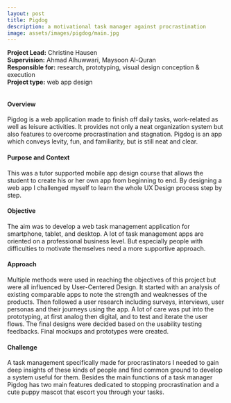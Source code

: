 ```yaml
---
layout: post
title: Pigdog 
description: a motivational task manager against procrastination
image: assets/images/pigdog/main.jpg
---
```

**Project Lead:** Christine Hausen<br />
**Supervision:** Ahmad Alhuwwari, Maysoon Al-Quran<br />
**Responsible for:** research, prototyping, visual design conception & execution <br />
**Project type:** web app design

<div class="row">
    <div class="6u 12u$(small)">
        <div class="row 50% uniform">
        <span class="image fit"><img src="{{ site.url | absolute_path}}/assets/images/pigdog/process.jpg" alt="" /></span>
</div>  
        </div>
	    <div class="6u 12u$(small)">
        <h4>Overview</h4> 
        <p>Pigdog is a web application made to finish off daily tasks, work-related as well as leisure activities. It provides not only a neat organization system but also features to overcome procrastination and stagnation. Pigdog is an app which conveys levity, fun, and familiarity, but is still neat and clear. </p>
        <h4>Purpose and Context</h4>
        <p>This was a tutor supported mobile app design course that allows the student to create his or her own app from beginning to end. By designing a web app I challenged myself to learn the whole UX Design process step by step.</p>
        <h4>Objective</h4>
        <p>The aim was to develop a web task management application for smartphone, tablet, and desktop. A lot of task management apps are oriented on a professional business level. But especially people with difficulties to motivate themselves need a more supportive approach. </p>
        <h4>Approach</h4>
        <p>Multiple methods were used in reaching the objectives of this project but were all influenced by User-Centered Design. It started with an analysis of existing comparable apps to note the strength and weaknesses of the products. Then followed a user research including surveys, interviews, user personas and their journeys using the app. A lot of care was put into the prototyping, at first analog then digital, and to test and iterate the user flows. The final designs were decided based on the usability testing feedbacks. Final mockups and prototypes were created.</p>
        <h4>Challenge</h4>
        <p>A task management specifically made for procrastinators I needed to gain deep insights of these kinds of people and find common ground to develop a system useful for them. Besides the main functions of a task manager Pigdog has two main features dedicated to stopping procrastination and a cute puppy mascot that escort you through your tasks. </p>
    </div>
</div>